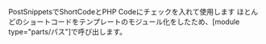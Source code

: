 PostSnippetsでShortCodeとPHP Codeにチェックを入れて使用します
ほとんどのショートコードをテンプレートのモジュール化をしたため、[module type="parts/パス"]で呼び出します。